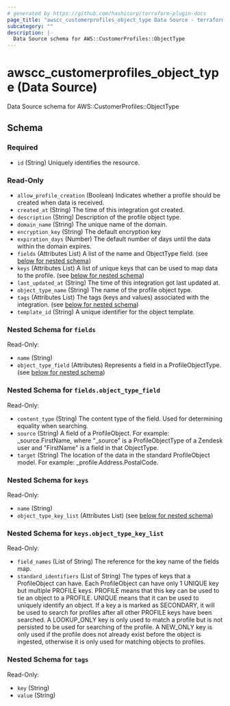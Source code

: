 ```yaml
---
# generated by https://github.com/hashicorp/terraform-plugin-docs
page_title: "awscc_customerprofiles_object_type Data Source - terraform-provider-awscc"
subcategory: ""
description: |-
  Data Source schema for AWS::CustomerProfiles::ObjectType
---
```


# awscc_customerprofiles_object_type (Data Source)

Data Source schema for AWS::CustomerProfiles::ObjectType



<!-- schema generated by tfplugindocs -->
## Schema

### Required

- `id` (String) Uniquely identifies the resource.

### Read-Only

- `allow_profile_creation` (Boolean) Indicates whether a profile should be created when data is received.
- `created_at` (String) The time of this integration got created.
- `description` (String) Description of the profile object type.
- `domain_name` (String) The unique name of the domain.
- `encryption_key` (String) The default encryption key
- `expiration_days` (Number) The default number of days until the data within the domain expires.
- `fields` (Attributes List) A list of the name and ObjectType field. (see [below for nested schema](#nestedatt--fields))
- `keys` (Attributes List) A list of unique keys that can be used to map data to the profile. (see [below for nested schema](#nestedatt--keys))
- `last_updated_at` (String) The time of this integration got last updated at.
- `object_type_name` (String) The name of the profile object type.
- `tags` (Attributes List) The tags (keys and values) associated with the integration. (see [below for nested schema](#nestedatt--tags))
- `template_id` (String) A unique identifier for the object template.

<a id="nestedatt--fields"></a>
### Nested Schema for `fields`

Read-Only:

- `name` (String)
- `object_type_field` (Attributes) Represents a field in a ProfileObjectType. (see [below for nested schema](#nestedatt--fields--object_type_field))

<a id="nestedatt--fields--object_type_field"></a>
### Nested Schema for `fields.object_type_field`

Read-Only:

- `content_type` (String) The content type of the field. Used for determining equality when searching.
- `source` (String) A field of a ProfileObject. For example: _source.FirstName, where "_source" is a ProfileObjectType of a Zendesk user and "FirstName" is a field in that ObjectType.
- `target` (String) The location of the data in the standard ProfileObject model. For example: _profile.Address.PostalCode.



<a id="nestedatt--keys"></a>
### Nested Schema for `keys`

Read-Only:

- `name` (String)
- `object_type_key_list` (Attributes List) (see [below for nested schema](#nestedatt--keys--object_type_key_list))

<a id="nestedatt--keys--object_type_key_list"></a>
### Nested Schema for `keys.object_type_key_list`

Read-Only:

- `field_names` (List of String) The reference for the key name of the fields map.
- `standard_identifiers` (List of String) The types of keys that a ProfileObject can have. Each ProfileObject can have only 1 UNIQUE key but multiple PROFILE keys. PROFILE means that this key can be used to tie an object to a PROFILE. UNIQUE means that it can be used to uniquely identify an object. If a key a is marked as SECONDARY, it will be used to search for profiles after all other PROFILE keys have been searched. A LOOKUP_ONLY key is only used to match a profile but is not persisted to be used for searching of the profile. A NEW_ONLY key is only used if the profile does not already exist before the object is ingested, otherwise it is only used for matching objects to profiles.



<a id="nestedatt--tags"></a>
### Nested Schema for `tags`

Read-Only:

- `key` (String)
- `value` (String)


